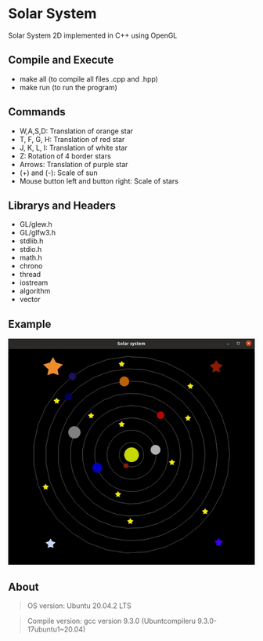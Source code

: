 # Solar System

Solar System 2D implemented in C++ using OpenGL

## Compile and Execute

- make all (to compile all files .cpp and .hpp)
- make run (to run the program)

## Commands

- W,A,S,D: Translation of orange star
- T, F, G, H: Translation of red star
- J, K, L, I: Translation of white star
- Z: Rotation of 4 border stars
- Arrows: Translation of purple star
- (\+) and (\-): Scale of sun
- Mouse button left and button right: Scale of stars

## Librarys and Headers

- GL/glew.h
- GL/glfw3.h
- stdlib.h
- stdio.h
- math.h
- chrono
- thread
- iostream
- algorithm
- vector

## Example

![alt text](https://github.com/igortakeo/Computer-graphics/blob/master/Solar%20System%202D/Example/example.gif)

## About
> OS version: Ubuntu 20.04.2 LTS

> Compile version: gcc version 9.3.0 (Ubuntcompileru 9.3.0-17ubuntu1~20.04) 
